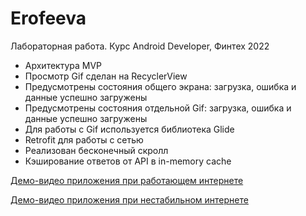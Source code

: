 # Erofeeva

Лабораторная работа.
Курс Android Developer, Финтех 2022

- Архитектура MVP
- Просмотр Gif сделан на RecyclerView
- Предусмотрены состояния общего экрана: загрузка, ошибка и данные успешно загружены
- Предусмотрены состояния отдельной Gif: загрузка, ошибка и данные успешно загружены
- Для работы с Gif используется библиотека Glide 
- Retrofit для работы с сетью
- Реализован бесконечный скролл
- Кэширование ответов от API в in-memory cache

[Демо-видео приложения при работающем интернете](https://github.com/JulyLang/Erofeeva/blob/master/demo/demo1.mp4)

[Демо-видео приложения при нестабильном интернете](https://github.com/JulyLang/Erofeeva/blob/master/demo/demo2.mp4)
